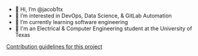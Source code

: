 - 👋 Hi, I’m @jacob1tx
- 👀 I’m interested in DevOps, Data Science, & GitLab Automation
- 🌱 I’m currently learning software engineering
- 🏫 I'm an Electrical & Computer Engineering student at the University of Texas


[Contribution guidelines for this project](https://github.com/jacob1tx/pp-jgm3339)
